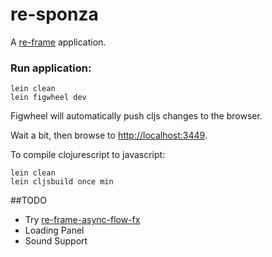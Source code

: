 # re-sponza

A [re-frame](https://github.com/Day8/re-frame) application.

### Run application:

```
lein clean
lein figwheel dev
```

Figwheel will automatically push cljs changes to the browser.

Wait a bit, then browse to [http://localhost:3449](http://localhost:3449).

To compile clojurescript to javascript:

```
lein clean
lein cljsbuild once min
```

##TODO

* Try [re-frame-async-flow-fx](https://github.com/Day8/re-frame-async-flow-fx)
* Loading Panel
* Sound Support